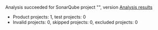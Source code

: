 Analysis succeeded for SonarQube project "", version  [Analysis results](https://sonarcloud.io/dashboard/index/bruglesco_memory-card)
- Product projects: 1, test projects: 0
- Invalid projects: 0, skipped projects: 0, excluded projects: 0
